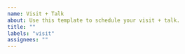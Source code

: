 ```yaml
---
name: Visit + Talk
about: Use this template to schedule your visit + talk.
title: ""
labels: "visit"
assignees: ""
---
```


<!-- Consider this template, but writing whatever about your talk also can

Hi,

My name is ${Crabbie Rust}. I am a ${lord of walking sideways} at ${sea}. 

I'd like to talk about ${how not to get caught and be eaten} at your ${which month} event.

Here's a little more background and motivation about the talk:

${The human beings like to eat crab too much. We need to change that fact. Otherwise they are gonna keep catching us and steam us and eat us and they even feel good about it. If you are concerned about then endangerness of our species, please come support us. This world is better with your faith. Cheers.}

As you can see above, I have a point to make. Please let me in thanks.

-->
